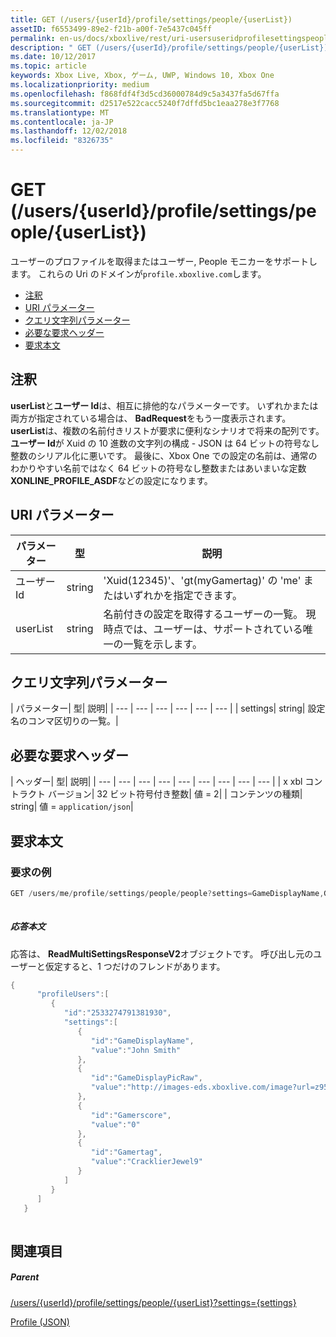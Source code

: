```yaml
---
title: GET (/users/{userId}/profile/settings/people/{userList})
assetID: f6553499-89e2-f21b-a00f-7e5437c045ff
permalink: en-us/docs/xboxlive/rest/uri-usersuseridprofilesettingspeopleuserlistget.html
description: " GET (/users/{userId}/profile/settings/people/{userList})"
ms.date: 10/12/2017
ms.topic: article
keywords: Xbox Live, Xbox, ゲーム, UWP, Windows 10, Xbox One
ms.localizationpriority: medium
ms.openlocfilehash: f868fdf4f3d5cd36000784d9c5a3437fa5d67ffa
ms.sourcegitcommit: d2517e522cacc5240f7dffd5bc1eaa278e3f7768
ms.translationtype: MT
ms.contentlocale: ja-JP
ms.lasthandoff: 12/02/2018
ms.locfileid: "8326735"
---
```

# <a name="get-usersuseridprofilesettingspeopleuserlist"></a>GET (/users/{userId}/profile/settings/people/{userList})
ユーザーのプロファイルを取得またはユーザー, People モニカーをサポートします。 これらの Uri のドメインが`profile.xboxlive.com`します。
 
  * [注釈](#ID4EV)
  * [URI パラメーター](#ID4EKB)
  * [クエリ文字列パラメーター](#ID4EVB)
  * [必要な要求ヘッダー](#ID4EQC)
  * [要求本文](#ID4E2D)
 
<a id="ID4EV"></a>

 
## <a name="remarks"></a>注釈
 
**userList**と**ユーザー Id**は、相互に排他的なパラメーターです。 いずれかまたは両方が指定されている場合は、 **BadRequest**をもう一度表示されます。 **userList**は、複数の名前付きリストが要求に便利なシナリオで将来の配列です。 **ユーザー Id**が Xuid の 10 進数の文字列の構成 - JSON は 64 ビットの符号なし整数のシリアル化に悪いです。 最後に、Xbox One での設定の名前は、通常のわかりやすい名前ではなく 64 ビットの符号なし整数またはあいまいな定数**XONLINE_PROFILE_ASDF**などの設定になります。
  
<a id="ID4EKB"></a>

 
## <a name="uri-parameters"></a>URI パラメーター
 
| パラメーター| 型| 説明| 
| --- | --- | --- | 
| ユーザー Id| string| 'Xuid(12345)'、'gt(myGamertag)' の 'me' またはいずれかを指定できます。| 
| userList| string| 名前付きの設定を取得するユーザーの一覧。 現時点では、ユーザーは、サポートされている唯一の一覧を示します。| 
  
<a id="ID4EVB"></a>

 
## <a name="query-string-parameters"></a>クエリ文字列パラメーター
 
| パラメーター| 型| 説明| 
| --- | --- | --- | --- | --- | --- | 
| settings| string| 設定名のコンマ区切りの一覧。| 
  
<a id="ID4EQC"></a>

 
## <a name="required-request-headers"></a>必要な要求ヘッダー
 
| ヘッダー| 型| 説明| 
| --- | --- | --- | --- | --- | --- | --- | --- | --- | 
| x xbl コントラクト バージョン| 32 ビット符号付き整数| 値 = 2| 
| コンテンツの種類| string| 値 = <code>application/json</code>| 
  
<a id="ID4E2D"></a>

 
## <a name="request-body"></a>要求本文
 
<a id="ID4EBE"></a>

 
### <a name="sample-request"></a>要求の例
 

```cpp
GET /users/me/profile/settings/people/people?settings=GameDisplayName,GameDisplayPicRaw,Gamerscore,Gamertag
      
```

  
<a id="ID4EKE"></a>

  
 
<a id="ID4EME"></a>

 
##### <a name="response-body"></a>応答本文 
応答は、 **ReadMultiSettingsResponseV2**オブジェクトです。 呼び出し元のユーザーと仮定すると、1 つだけのフレンドがあります。
  

```cpp
{
      "profileUsers":[
         {
            "id":"2533274791381930",
            "settings":[
               {
                  "id":"GameDisplayName",
                  "value":"John Smith"
               },
               {
                  "id":"GameDisplayPicRaw",
                  "value":"http://images-eds.xboxlive.com/image?url=z951ykn43p4FqWbbFvR2Ec.8vbDhj8G2Xe7JngaTToBrrCmIEEXHC9UNrdJ6P7KIN0gxC2r1YECCd3mf2w1FDdmFCpSokJWa2z7xtVrlzOyVSc6pPRdWEXmYtpS2xE4F&format=png&w=64&h=64"
               },
               {
                  "id":"Gamerscore",
                  "value":"0"
               },
               {
                  "id":"Gamertag",
                  "value":"CracklierJewel9"
               }
            ]
         }
      ]
   }
         
```

   
<a id="ID4E3E"></a>

 
## <a name="see-also"></a>関連項目
 
<a id="ID4E5E"></a>

 
##### <a name="parent"></a>Parent 

[/users/{userId}/profile/settings/people/{userList}?settings={settings}](uri-usersuseridprofilesettingspeopleuserlist.md)

 [Profile (JSON)](../../json/json-profile.md)

   